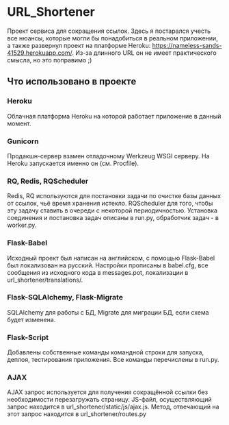 # URL_Shortener
Проект сервиса для сокращения ссылок. Здесь я постарался учесть все нюансы, которые могли бы понадобиться в реальном приложении, а также развернул проект на платформе Heroku: https://nameless-sands-41529.herokuapp.com/. Из-за длинного URL он не имеет практического смысла, но это поправимо ;)
## Что использовано в проекте
### Heroku
Облачная платформа Heroku на которой работает приложение в данный момент.
### Gunicorn
Продакшн-сервер взамен отладочному Werkzeug WSGI серверу. На Heroku запускается именно он (см. Procfile).
### RQ, Redis, RQScheduler
Redis, RQ используются для постановки задачи по очистке базы данных от ссылок, чьё время хранения истекло. RQScheduler для того, чтобы эту задачу ставить в очереди с некоторой периодичностью. Установка соединения и постановка задач описаны в run.py, обработчик задач - в worker.py.
### Flask-Babel
Исходный проект был написан на английском, с помощью Flask-Babel был локализован на русский. Настройки прописаны в babel.cfg, все сообщения из исходного кода в messages.pot, локализации в url_shortener/translations/.
### Flask-SQLAlchemy, Flask-Migrate
SQLAlchemy для работы с БД, Migrate для миграции БД, если схема будет изменена.
### Flask-Script
Добавлены собственные команды командной строки для запуска, деплоя, тестирования приложения. Все команды перечислены в run.py.
### AJAX
AJAX запрос используется для получения сокращённой ссылки без необходимости перезагружать страницу. JS-файл, осуществляющий запрос находится в url_shortener/static/js/ajax.js. Метод, отвечающий на этот запрос находится в url_shortener/routes.py
